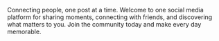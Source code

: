 Connecting people, one post at a time. Welcome to one social media platform for sharing moments, connecting with friends, and discovering what matters to you. Join the community today and make every day memorable. 
